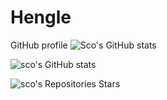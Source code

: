# Hengle
GitHub profile
![Sco's GitHub stats](https://github-readme-stats.vercel.app/api?username=Scodive&count_private=true)


![sco's GitHub stats](https://github-readme-stats.vercel.app/api?username=Scodive&show_icons=true&count_private=true&theme=radical)

<!-- 自定义统计显示你合作仓库的 Stars -->
![sco's Repositories Stars](https://img.shields.io/github/stars/NYH-Dolphin/SUSTech-Course-Info?style=social)
